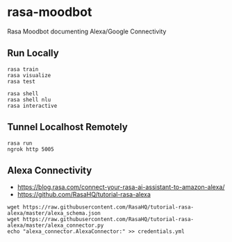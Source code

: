 # rasa-moodbot
Rasa Moodbot documenting Alexa/Google Connectivity

## Run Locally
```
rasa train
rasa visualize
rasa test
```
```
rasa shell
rasa shell nlu
rasa interactive
```

## Tunnel Localhost Remotely
```
rasa run
ngrok http 5005
```

## Alexa Connectivity
- https://blog.rasa.com/connect-your-rasa-ai-assistant-to-amazon-alexa/
- https://github.com/RasaHQ/tutorial-rasa-alexa

```
wget https://raw.githubusercontent.com/RasaHQ/tutorial-rasa-alexa/master/alexa_schema.json
wget https://raw.githubusercontent.com/RasaHQ/tutorial-rasa-alexa/master/alexa_connector.py
echo "alexa_connector.AlexaConnector:" >> credentials.yml
```
